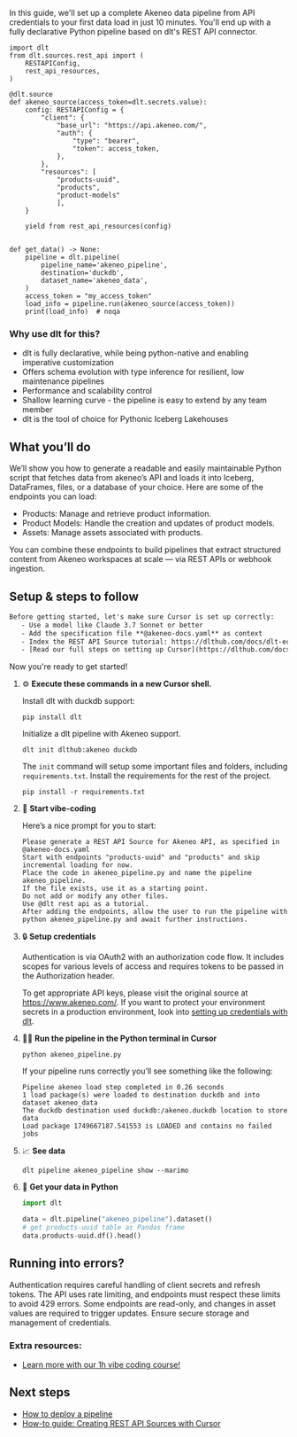In this guide, we'll set up a complete Akeneo data pipeline from API credentials to your first data load in just 10 minutes. You'll end up with a fully declarative Python pipeline based on dlt's REST API connector.

```python-outcome
import dlt
from dlt.sources.rest_api import (
    RESTAPIConfig,
    rest_api_resources,
)

@dlt.source
def akeneo_source(access_token=dlt.secrets.value):
    config: RESTAPIConfig = {
        "client": {
            "base_url": "https://api.akeneo.com/",
            "auth": {
                "type": "bearer",
                "token": access_token,
            },
        },
        "resources": [
            "products-uuid",
            "products",
            "product-models"
            ],
    }

    yield from rest_api_resources(config)


def get_data() -> None:
    pipeline = dlt.pipeline(
        pipeline_name='akeneo_pipeline',
        destination='duckdb',
        dataset_name='akeneo_data', 
    )
    access_token = "my_access_token"
    load_info = pipeline.run(akeneo_source(access_token))
    print(load_info)  # noqa
```

### Why use dlt for this?

- dlt is fully declarative, while being python-native and enabling imperative customization
- Offers schema evolution with type inference for resilient, low maintenance pipelines
- Performance and scalability control
- Shallow learning curve - the pipeline is easy to extend by any team member
- dlt is the tool of choice for Pythonic Iceberg Lakehouses

## What you’ll do

We’ll show you how to generate a readable and easily maintainable Python script that fetches data from akeneo’s API and loads it into Iceberg, DataFrames, files, or a database of your choice. Here are some of the endpoints you can load:

- Products: Manage and retrieve product information.
- Product Models: Handle the creation and updates of product models.
- Assets: Manage assets associated with products.

You can combine these endpoints to build pipelines that extract structured content from Akeneo workspaces at scale — via REST APIs or webhook ingestion.

## Setup & steps to follow

```default
Before getting started, let's make sure Cursor is set up correctly:
   - Use a model like Claude 3.7 Sonnet or better
   - Add the specification file **@akeneo-docs.yaml** as context
   - Index the REST API Source tutorial: https://dlthub.com/docs/dlt-ecosystem/verified-sources/rest_api/ and add it to context as **@dlt rest api**
   - [Read our full steps on setting up Cursor](https://dlthub.com/docs/dlt-ecosystem/llm-tooling/cursor-restapi#23-configuring-cursor-with-documentation)
```

Now you're ready to get started! 

1. ⚙️ **Execute these commands in a new Cursor shell.**
    
    Install dlt with duckdb support:
    ```shell
    pip install dlt
    ```

    Initialize a dlt pipeline with Akeneo support.
    ```shell
    dlt init dlthub:akeneo duckdb
    ```

    The `init` command will setup some important files and folders, including `requirements.txt`. Install the requirements for the rest of the project.
    ```shell
    pip install -r requirements.txt
    ```
    
2. 🤠 **Start vibe-coding**
    
    Here’s a nice prompt for you to start: 
    
    ```prompt
    Please generate a REST API Source for Akeneo API, as specified in @akeneo-docs.yaml 
    Start with endpoints "products-uuid" and "products" and skip incremental loading for now. 
    Place the code in akeneo_pipeline.py and name the pipeline akeneo_pipeline. 
    If the file exists, use it as a starting point. 
    Do not add or modify any other files. 
    Use @dlt rest api as a tutorial. 
    After adding the endpoints, allow the user to run the pipeline with python akeneo_pipeline.py and await further instructions.
    ```

    
3. 🔒 **Setup credentials** 
    
    Authentication is via OAuth2 with an authorization code flow. It includes scopes for various levels of access and requires tokens to be passed in the Authorization header.
    
    To get appropriate API keys, please visit the original source at https://www.akeneo.com/.
    If you want to protect your environment secrets in a production environment, look into [setting up credentials with dlt](https://dlthub.com/docs/walkthroughs/add_credentials).
    
4. 🏃‍♀️ **Run the pipeline in the Python terminal in Cursor**
    
    ```shell
    python akeneo_pipeline.py
    ```
    
    If your pipeline runs correctly you’ll see something like the following:
    
    ```shell
    Pipeline akeneo load step completed in 0.26 seconds
    1 load package(s) were loaded to destination duckdb and into dataset akeneo_data
    The duckdb destination used duckdb:/akeneo.duckdb location to store data
    Load package 1749667187.541553 is LOADED and contains no failed jobs
    ```
    
5. 📈 **See data**
    
    ```shell
    dlt pipeline akeneo_pipeline show --marimo
    ```
    
6. 🐍 **Get your data in Python**
    
    ```python
    import dlt

   data = dlt.pipeline("akeneo_pipeline").dataset()
   # get products-uuid table as Pandas frame
   data.products-uuid.df().head()
    ```

## Running into errors?

Authentication requires careful handling of client secrets and refresh tokens. The API uses rate limiting, and endpoints must respect these limits to avoid 429 errors. Some endpoints are read-only, and changes in asset values are required to trigger updates. Ensure secure storage and management of credentials.

### Extra resources:

- [Learn more with our 1h vibe coding course!](https://www.youtube.com/watch?v=GGid70rnJuM)

## Next steps

- [How to deploy a pipeline](https://dlthub.com/docs/walkthroughs/deploy-a-pipeline)
- [How-to guide: Creating REST API Sources with Cursor](https://dlthub.com/docs/dlt-ecosystem/llm-tooling/cursor-restapi)
